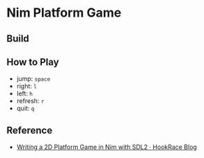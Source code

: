 # Nim Platform Game

## Build

## How to Play

- jump: `space`
- right: `l`
- left: `h`
- refresh: `r`
- quit: `q`

## Reference

- [Writing a 2D Platform Game in Nim with SDL2 · HookRace Blog](https://hookrace.net/blog/writing-a-2d-platform-game-in-nim-with-sdl2/)
